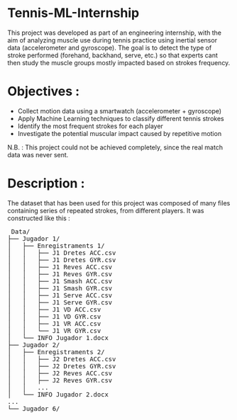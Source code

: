 # Tennis-ML-Internship

This project was developed as part of an engineering internship, with the aim of analyzing muscle use during tennis practice using inertial sensor data (accelerometer and gyroscope).
The goal is to detect the type of stroke performed (forehand, backhand, serve, etc.) so that experts cant then study the muscle groups mostly impacted based on strokes frequency.

# Objectives :

- Collect motion data using a smartwatch (accelerometer + gyroscope)
- Apply Machine Learning techniques to classify different tennis strokes
- Identify the most frequent strokes for each player
- Investigate the potential muscular impact caused by repetitive motion

N.B. : This project could not be achieved completely, since the real match data was never sent.

# Description :

The dataset that has been used for this project was composed of many files containing series of repeated strokes, from different players.
It was constructed like this :

<pre> Data/
├── Jugador 1/
│   ├── Enregistraments 1/
│   │   ├── J1 Dretes ACC.csv
│   │   ├── J1 Dretes GYR.csv
│   │   ├── J1 Reves ACC.csv
│   │   ├── J1 Reves GYR.csv
│   │   ├── J1 Smash ACC.csv
│   │   ├── J1 Smash GYR.csv
│   │   ├── J1 Serve ACC.csv
│   │   ├── J1 Serve GYR.csv
│   │   ├── J1 VD ACC.csv
│   │   ├── J1 VD GYR.csv
│   │   ├── J1 VR ACC.csv
│   │   └── J1 VR GYR.csv
│   └── INFO Jugador 1.docx
├── Jugador 2/
│   ├── Enregistraments 2/
│   │   ├── J2 Dretes ACC.csv
│   │   ├── J2 Dretes GYR.csv
│   │   ├── J2 Reves ACC.csv
│   │   ├── J2 Reves GYR.csv
│   │   ...
│   └── INFO Jugador 2.docx
...
└── Jugador 6/ </pre>



